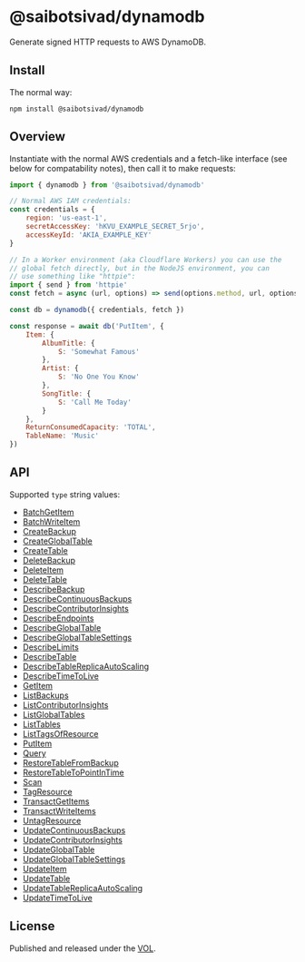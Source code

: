 # @saibotsivad/dynamodb

Generate signed HTTP requests to AWS DynamoDB.

## Install

The normal way:

```shell
npm install @saibotsivad/dynamodb
```

## Overview

Instantiate with the normal AWS credentials and a fetch-like interface (see below for compatability notes), then call it to make requests:

```js
import { dynamodb } from '@saibotsivad/dynamodb'

// Normal AWS IAM credentials:
const credentials = {
	region: 'us-east-1',
	secretAccessKey: 'hKVU_EXAMPLE_SECRET_5rjo',
	accessKeyId: 'AKIA_EXAMPLE_KEY'
}

// In a Worker environment (aka Cloudflare Workers) you can use the
// global fetch directly, but in the NodeJS environment, you can
// use something like "httpie":
import { send } from 'httpie'
const fetch = async (url, options) => send(options.method, url, options)

const db = dynamodb({ credentials, fetch })

const response = await db('PutItem', {
	Item: {
		AlbumTitle: {
			S: 'Somewhat Famous'
		},
		Artist: {
			S: 'No One You Know'
		},
		SongTitle: {
			S: 'Call Me Today'
		}
	},
	ReturnConsumedCapacity: 'TOTAL',
	TableName: 'Music'
})
```

## API



Supported `type` string values:

* [BatchGetItem](https://docs.aws.amazon.com/AWSJavaScriptSDK/latest/AWS/DynamoDB.html#batchGetItem-property)
* [BatchWriteItem](https://docs.aws.amazon.com/AWSJavaScriptSDK/latest/AWS/DynamoDB.html#batchWriteItem-property)
* [CreateBackup](https://docs.aws.amazon.com/AWSJavaScriptSDK/latest/AWS/DynamoDB.html#createBackup-property)
* [CreateGlobalTable](https://docs.aws.amazon.com/AWSJavaScriptSDK/latest/AWS/DynamoDB.html#createGlobalTable-property)
* [CreateTable](https://docs.aws.amazon.com/AWSJavaScriptSDK/latest/AWS/DynamoDB.html#createTable-property)
* [DeleteBackup](https://docs.aws.amazon.com/AWSJavaScriptSDK/latest/AWS/DynamoDB.html#deleteBackup-property)
* [DeleteItem](https://docs.aws.amazon.com/AWSJavaScriptSDK/latest/AWS/DynamoDB.html#deleteItem-property)
* [DeleteTable](https://docs.aws.amazon.com/AWSJavaScriptSDK/latest/AWS/DynamoDB.html#deleteTable-property)
* [DescribeBackup](https://docs.aws.amazon.com/AWSJavaScriptSDK/latest/AWS/DynamoDB.html#describeBackup-property)
* [DescribeContinuousBackups](https://docs.aws.amazon.com/AWSJavaScriptSDK/latest/AWS/DynamoDB.html#describeContinuousBackups-property)
* [DescribeContributorInsights](https://docs.aws.amazon.com/AWSJavaScriptSDK/latest/AWS/DynamoDB.html#describeContributorInsights-property)
* [DescribeEndpoints](https://docs.aws.amazon.com/AWSJavaScriptSDK/latest/AWS/DynamoDB.html#describeEndpoints-property)
* [DescribeGlobalTable](https://docs.aws.amazon.com/AWSJavaScriptSDK/latest/AWS/DynamoDB.html#describeGlobalTable-property)
* [DescribeGlobalTableSettings](https://docs.aws.amazon.com/AWSJavaScriptSDK/latest/AWS/DynamoDB.html#describeGlobalTableSettings-property)
* [DescribeLimits](https://docs.aws.amazon.com/AWSJavaScriptSDK/latest/AWS/DynamoDB.html#describeLimits-property)
* [DescribeTable](https://docs.aws.amazon.com/AWSJavaScriptSDK/latest/AWS/DynamoDB.html#describeTable-property)
* [DescribeTableReplicaAutoScaling](https://docs.aws.amazon.com/AWSJavaScriptSDK/latest/AWS/DynamoDB.html#describeTableReplicaAutoScaling-property)
* [DescribeTimeToLive](https://docs.aws.amazon.com/AWSJavaScriptSDK/latest/AWS/DynamoDB.html#describeTimeToLive-property)
* [GetItem](https://docs.aws.amazon.com/AWSJavaScriptSDK/latest/AWS/DynamoDB.html#getItem-property)
* [ListBackups](https://docs.aws.amazon.com/AWSJavaScriptSDK/latest/AWS/DynamoDB.html#listBackups-property)
* [ListContributorInsights](https://docs.aws.amazon.com/AWSJavaScriptSDK/latest/AWS/DynamoDB.html#listContributorInsights-property)
* [ListGlobalTables](https://docs.aws.amazon.com/AWSJavaScriptSDK/latest/AWS/DynamoDB.html#listGlobalTables-property)
* [ListTables](https://docs.aws.amazon.com/AWSJavaScriptSDK/latest/AWS/DynamoDB.html#listTables-property)
* [ListTagsOfResource](https://docs.aws.amazon.com/AWSJavaScriptSDK/latest/AWS/DynamoDB.html#listTagsOfResource-property)
* [PutItem](https://docs.aws.amazon.com/AWSJavaScriptSDK/latest/AWS/DynamoDB.html#putItem-property)
* [Query](https://docs.aws.amazon.com/AWSJavaScriptSDK/latest/AWS/DynamoDB.html#query-property)
* [RestoreTableFromBackup](https://docs.aws.amazon.com/AWSJavaScriptSDK/latest/AWS/DynamoDB.html#restoreTableFromBackup-property)
* [RestoreTableToPointInTime](https://docs.aws.amazon.com/AWSJavaScriptSDK/latest/AWS/DynamoDB.html#restoreTableToPointInTime-property)
* [Scan](https://docs.aws.amazon.com/AWSJavaScriptSDK/latest/AWS/DynamoDB.html#scan-property)
* [TagResource](https://docs.aws.amazon.com/AWSJavaScriptSDK/latest/AWS/DynamoDB.html#tagResource-property)
* [TransactGetItems](https://docs.aws.amazon.com/AWSJavaScriptSDK/latest/AWS/DynamoDB.html#transactGetItems-property)
* [TransactWriteItems](https://docs.aws.amazon.com/AWSJavaScriptSDK/latest/AWS/DynamoDB.html#transactWriteItems-property)
* [UntagResource](https://docs.aws.amazon.com/AWSJavaScriptSDK/latest/AWS/DynamoDB.html#untagResource-property)
* [UpdateContinuousBackups](https://docs.aws.amazon.com/AWSJavaScriptSDK/latest/AWS/DynamoDB.html#updateContinuousBackups-property)
* [UpdateContributorInsights](https://docs.aws.amazon.com/AWSJavaScriptSDK/latest/AWS/DynamoDB.html#updateContributorInsights-property)
* [UpdateGlobalTable](https://docs.aws.amazon.com/AWSJavaScriptSDK/latest/AWS/DynamoDB.html#updateGlobalTable-property)
* [UpdateGlobalTableSettings](https://docs.aws.amazon.com/AWSJavaScriptSDK/latest/AWS/DynamoDB.html#updateGlobalTableSettings-property)
* [UpdateItem](https://docs.aws.amazon.com/AWSJavaScriptSDK/latest/AWS/DynamoDB.html#updateItem-property)
* [UpdateTable](https://docs.aws.amazon.com/AWSJavaScriptSDK/latest/AWS/DynamoDB.html#updateTable-property)
* [UpdateTableReplicaAutoScaling](https://docs.aws.amazon.com/AWSJavaScriptSDK/latest/AWS/DynamoDB.html#updateTableReplicaAutoScaling-property)
* [UpdateTimeToLive](https://docs.aws.amazon.com/AWSJavaScriptSDK/latest/AWS/DynamoDB.html#updateTimeToLive-property)

## License

Published and released under the [VOL](http://veryopenlicense.com).
